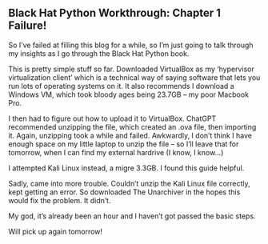 ## Black Hat Python Workthrough: Chapter 1 Failure!

So I’ve failed at filling this blog for a while, so I’m just going to talk through my insights as I go through the Black Hat Python book.

This is pretty simple stuff so far. Downloaded VirtualBox as my ‘hypervisor virtualization client’ which is a technical way of saying software that lets you run lots of operating systems on it. It also recommends I download a Windows VM, which took bloody ages being 23.7GB – my poor Macbook Pro.

I then had to figure out how to upload it to VirtualBox. ChatGPT recommended unzipping the file, which created an .ova file, then importing it. Again, unzipping took a while and failed. Awkwardly, I don’t think I have enough space on my little laptop to unzip the file – so I’ll leave that for tomorrow, when I can find my external hardrive (I know, I know…)

I attempted Kali Linux instead, a migre 3.3GB. I found this guide helpful.

Sadly, came into more trouble. Couldn’t unzip the Kali Linux file correctly, kept getting an error. So downloaded The Unarchiver in the hopes this would fix the problem. It didn’t.

My god, it’s already been an hour and I haven’t got passed the basic steps.

Will pick up again tomorrow!
